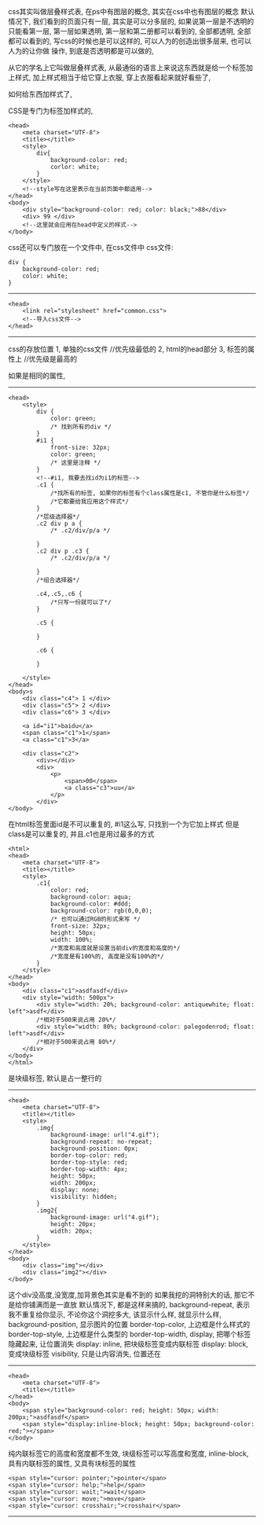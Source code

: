 css其实叫做层叠样式表, 在ps中有图层的概念, 其实在css中也有图层的概念
默认情况下, 我们看到的页面只有一层, 其实是可以分多层的, 如果说第一层是不透明的
只能看第一层, 第一层如果透明, 第一层和第二册都可以看到的, 全部都透明, 全部都可以看到的, 写css的时候也是可以这样的, 可以人为的创造出很多层来, 也可以人为的让你做
操作, 到底是否透明都是可以做的, 

从它的学名上它叫做层叠样式表, 从最通俗的语言上来说这东西就是给一个标签加上样式,
加上样式相当于给它穿上衣服, 穿上衣服看起来就好看些了, 

如何给东西加样式了, 

CSS是专门为标签加样式的,

	<head>
		<meta charset="UTF-8">
		<title></title>
		<style>
			div{
				background-color: red;
				corlor: white;
			}
		</style>
		<!--style写在这里表示在当前页面中都适用-->
	</head>
    <body>
    	<div style="background-color: red; color: black;">88</div>
		<div> 99 </div>
		<!--这里就会应用在head中定义的样式-->
    </body>

css还可以专门放在一个文件中, 在css文件中
css文件:

	div {
		background-color: red;
		color: white;
	}


---

    <head>
    	<link rel="stylesheet" href="common.css">
		<!--导入css文件-->
    </head>

---

css的存放位置
1, 单独的css文件 //优先级最低的
2, html的head部分
3, 标签的属性上 //优先级是最高的

如果是相同的属性, 

---
    <head>
	    <style>
	    	div {
	    		color: green;
				/* 找到所有的div */
	    	}
	    	#i1 {
	    		front-size: 32px;	
				color: green;
				/* 这里是注释 */
	    	}
	    	<!--#i1, 我要去找id为i1的标签-->
			.c1 {
				/*找所有的标签, 如果你的标签有个class属性是c1, 不管你是什么标签*/
				/*它都要给我应用这个样式*/
			}
			/*层级选择器*/
			.c2 div p a {
				/* .c2/div/p/a */
				
			}
			.c2 div p .c3 {
				/* .c2/div/p/a */
				
			}
			/*组合选择器*/
			
			.c4,.c5,.c6 {
				/*只写一份就可以了*/	
			}
			
			.c5 {
	
			}

			.c6 {

			}

	    </style>
    </head>
    <body>s
		<div class="c4"> 1 </div>
		<div class="c5"> 2 </div>
		<div class="c6"> 3 </div>

    	<a id="i1">baidu</a>
		<span class="c1">1</span>
		<a class="c1">3</a>

		<div class="c2">
			<div></div>
			<div>
				<p>
					<span>00</span>
					<a class="c3">uu</a>
				</p>
			</div>
    </body>

在html标签里面id是不可以重复的, #i1这么写, 只找到一个为它加上样式
但是class是可以重复的, 并且.c1也是用过最多的方式

    <html>
    <head>
    	<meta charset="UTF-8">
    	<title></title>
    	<style>
    		.c1{
    			color: red;
    			background-color: aqua;
				background-color: #ddd;
				background-color: rgb(0,0,0);
				/* 也可以通过RGB的形式来写 */
    			front-size: 32px;
				height: 50px;
				width: 100%;
				/*宽度和高度就是设置当前div的宽度和高度的*/
				/*宽度是有100%的, 高度是没有100%的*/
    		}
    	</style>
    </head>
    <body>
    	<div class="c1">asdfasdf</div>
		<div style="width: 500px">
			<div style="width: 20%; background-color: antiquewhite; float: left">asdf</div>
			/*相对于500来说占用 20%*/
			<div style="width: 80%; background-color: palegodenrod; float: left">asdf</div>
			/*相对于500来说占用 80%*/		
		</div>
    </body>
    </html>

<div>是块级标签, 默认是占一整行的

---

	<head>
		<meta charset="UTF-8">
		<title></title>
		<style>
			.img{
				background-image: url("4.gif");
				background-repeat: no-repeat;
				background-position: 0px;
				border-top-color: red;
				border-top-style: red;
				border-top-width: 4px;
				height: 50px;
				width: 200px;
				display: none;
				visibility: hidden;
			}
			.img2{
				background-image: url("4.gif");
				height: 20px;
				width: 20px;
			}
		</style>
	</head>
	<body>
		<div class="img"></div>
		<div class="img2"></div>
	</body>

这个div没高度,没宽度,加背景色其实是看不到的
如果我挖的洞特别大的话, 那它不是给你铺满而是一直放
默认情况下, 都是这样来搞的, 
background-repeat, 表示我不重复给你显示, 不论你这个洞挖多大, 该显示什么样, 就显示什么样, 
background-position, 显示图片的位置
border-top-color, 上边框是什么样式的
border-top-style, 上边框是什么类型的
border-top-width, 
display, 把哪个标签隐藏起来, 让位置消失
display: inline, 把块级标签变成内联标签
display: block, 变成块级标签
visibility, 只是让内容消失, 位置还在

---
    
    <head>
    	<meta charset="UTF-8">
    	<title></title>
    </head>
    <body>
    	<span style="background-color: red; height: 50px; width: 200px;">asdfasdf</span>
		<span style="display:inline-block; height: 50px; background-color: red;"></span>
    </body>

纯内联标签它的高度和宽度都不生效,
块级标签可以写高度和宽度,
inline-block, 具有内联标签的属性, 又具有块标签的属性

    <span style="cursor: pointer;">pointer</span>
    <span style="cursor: help;">help</span>
    <span style="cursor: wait;">wait</span>
    <span style="cursor: move;">move</span>
    <span style="cursor: crosshair;">crosshair</span>
   
---

